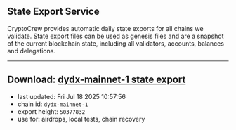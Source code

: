 ## State Export Service
CryptoCrew provides automatic daily state exports for all chains we validate. State export files can be used as genesis files and are a snapshot of the current blockchain state, including all validators, accounts, balances and delegations.

---
**Download: [dydx-mainnet-1 state export](https://dl-tyo.ccvalidators.com/SERVICE/dydx/dydx-mainnet-1_export_50377832.json)**
---

- last updated: Fri Jul 18 2025 10:57:56
- chain id: `dydx-mainnet-1`
- export height: `50377832`
- use for: airdrops, local tests, chain recovery
